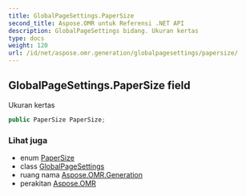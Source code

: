 ```yaml
---
title: GlobalPageSettings.PaperSize
second_title: Aspose.OMR untuk Referensi .NET API
description: GlobalPageSettings bidang. Ukuran kertas
type: docs
weight: 120
url: /id/net/aspose.omr.generation/globalpagesettings/papersize/
---
```

## GlobalPageSettings.PaperSize field

Ukuran kertas

```csharp
public PaperSize PaperSize;
```

### Lihat juga

* enum [PaperSize](../../papersize/)
* class [GlobalPageSettings](../)
* ruang nama [Aspose.OMR.Generation](../../globalpagesettings/)
* perakitan [Aspose.OMR](../../../)


